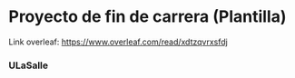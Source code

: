 # Proyecto de fin de carrera (Plantilla)

Link overleaf:
https://www.overleaf.com/read/xdtzqvrxsfdj

### ULaSalle